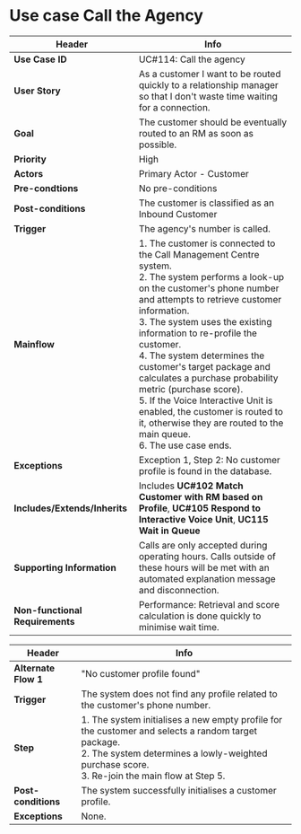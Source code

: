 # Use case Call the Agency

**Header** | **Info**
--- | ---
**Use Case ID** | UC#114: Call the agency
**User Story** | As a customer I want to be routed quickly to a relationship manager so that I don't waste time waiting for a connection.
**Goal** | The customer should be eventually routed to an RM as soon as possible.
**Priority** | High
**Actors** | Primary Actor - Customer
**Pre-condtions** | No pre-conditions
**Post-conditions** | The customer is classified as an Inbound Customer
**Trigger** | The agency's number is called.
**Mainflow** | 1. The customer is connected to the Call Management Centre system.<br>2. The system performs a look-up on the customer's phone number and attempts to retrieve customer information.<br>3. The system uses the existing information to re-profile the customer.<br>4. The system determines the customer's target package and calculates a purchase probability metric (purchase score).<br>5. If the Voice Interactive Unit is enabled, the customer is routed to it, otherwise they are routed to the main queue.<br>6. The use case ends.
**Exceptions** | Exception 1, Step 2: No customer profile is found in the database.
**Includes/Extends/Inherits** | Includes **UC#102 Match Customer with RM based on Profile**, **UC#105 Respond to Interactive Voice Unit**, **UC115 Wait in Queue**
**Supporting Information** | Calls are only accepted during operating hours. Calls outside of these hours will be met with an automated explanation message and disconnection.
**Non-functional Requirements** | Performance: Retrieval and score calculation is done quickly to minimise wait time.

**Header** | **Info**
--- | ---
**Alternate Flow 1** | "No customer profile found"
**Trigger** | The system does not find any profile related to the customer's phone number.
**Step** | 1. The system initialises a new empty profile for the customer and selects a random target package.<br>2. The system determines a lowly-weighted purchase score.<br>3. Re-join the main flow at Step 5.
**Post-conditions** | The system successfully initialises a customer profile.
**Exceptions** | None.
